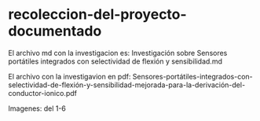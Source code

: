 # recoleccion-del-proyecto-documentado

El archivo md con la investigacion es:
Investigación sobre Sensores portátiles integrados con selectividad de flexión y sensibilidad.md

El archivo con la investigavion en pdf:
Sensores-portátiles-integrados-con-selectividad-de-flexión-y-sensibilidad-mejorada-para-la-derivación-del-conductor-ionico.pdf

Imagenes: del 1-6 

